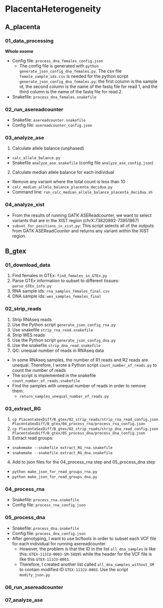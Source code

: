 # PlacentaHeterogeneity

## A_placenta
### 01_data_processing
**Whole exome**
- Config file: `process_dna_females_config.json`
  - The config file is generated with `python generate_json_config_dna_females.py`. The csv file `female_sample_ids.csv` is needed for the python script `generate_json_config_dna_females.py`: the first column is the sample id, the second column is the name of the fastq file for read 1, and the third column is the name of the fastq file for read 2. 
- Snakefile: `process_dna_females.snakefile`
  
### 02_run_asereadcounter
- Snakefile: `asereadcounter.snakefile`
- Config file: `asereadcounter_config.json`

### 03_analyze_ase
1. Calculate allele balance (unphased)
- `calc_allele_balance.py`
- Snakefile `analyze_ase.snakefile` (config file `analyze_ase_config.json`)

2. Calculate median allele balance for each individual
- Remove any variant where the total count is less than 10
- `calc_median_allele_balance_placenta_decidua.py`
- Command line: `run_calc_median_allele_balance_placenta_decidua.sh`

### 04_analyze_xist
- From the results of running GATK ASEReadcounter, we want to select variants that are in the XIST region (chrX:73820892-73851867)
- `subset_for_positions_in_xist.py`: This script selects all of the outputs from GATK ASEReadCounter and returns any variant within the XIST region. 

## B_gtex
### 01_download_data
1. Find females in GTEx: `find_females_in_GTEx.py`
2. Parse GTEx information to subset to different tissues: `parse_GTEx_info.py`
3. RNA sample ids: `rna_samples_females_final.csv`
4. DNA sample ids: `wes_samples_females_final`

### 02_strip_reads
1. Strip RNAseq reads
  1. Use the Python script `generate_json_config_rna.py`
  2. Use snakefile `strip_rna_read.snakefile`
2. Strip WES reads
  1. Use the Python script `generate_json_config_dna.py`
  2. Use the snakefile `strip_dna_read.snakefile`
3. QC: unequal number of reads in RNAseq data
- In some RNAseq samples, the number of R1 reads and R2 reads are unequal. Therefore, I wrote a Python script `count_number_of_reads.py` to count the number of reads
- The script is implemented in the snakefile `count_number_of_reads.snakefile`
- Find the samples with unequal number of reads in order to remove them:
  - `return_samples_unequal_number_of_reads.py`

### 03_extract_RG
1. `cp PlacentaSexDiff/B_gtex/02_strip_reads/strip_rna_read_config.json PlacentaSexDiff/B_gtex/04_process_rna/process_rna_config.json`
2. `cp PlacentaSexDiff/B_gtex/02_strip_reads/strip_dna_read_config.json PlacentaSexDiff/B_gtex/05_process_dna/process_dna_config.json`
3. Extract read groups:
  - `snakemake --snakefile extract_RG_rna.snakefile`
  - `snakemake --snakefile extract_RG_dna.snakefile`
4. Add to json files for the 04_process_rna step and 05_process_dna step
  - `python make_json_for_read_groups_rna.py`
  - `python make_json_for_read_groups_dna.py`

### 04_process_rna
- Snakefile: `process_rna.snakefile`
- Config file: `process_rna_config.json`

### 05_process_dna
- Snakefile: `process_dna.snakefile`
- Config file: `process_dna_config.json`
- After genotyping, I want to use bcftools in order to subset each VCF file for each individual for running asereadcounter.
  - However, the problem is that the ID in the list `all_dna_samples` is like this: `GTEX-111CU-0003-SM-58Q95` while the header for the VCF file is like this `GTEX-111CU-0003`.
  - Therefore, I created another list called `all_dna_samples_without_SM` to contain modified ID `GTEX-111CU-0003`. Use the script `modify_json.py`

### 06_run_asereadcounter

### 07_analyze_ase
